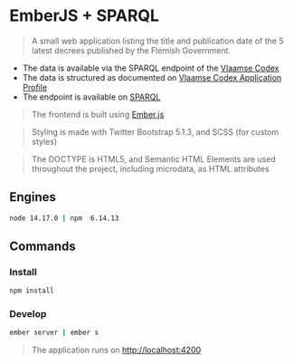 # EmberJS + SPARQL

> A small web application listing the title and publication date of the 5 latest decrees published by the Flemish Government.

+ The data is available via the SPARQL endpoint of the [Vlaamse Codex](https://www.vlaanderen.be/de-vlaamse-codex)
+ The data is structured as documented on [Vlaamse Codex Application Profile](https://data.vlaanderen.be/doc/applicatieprofiel/vlaamse-codex/)
+ The endpoint is available on [SPARQL](https://codex.vlaanderen.be/sparql)

> The frontend is built using [Ember.js](https://emberjs.com/)

> Styling is made with Twitter Bootstrap 5.1.3, and SCSS (for custom styles)

> The DOCTYPE is HTML5, and Semantic HTML Elements are used throughout the project, including microdata, as HTML attributes

## Engines
```sh 
node 14.17.0 | npm  6.14.13
```

## Commands
### Install 
```sh 
npm install
```

### Develop
```sh 
ember server | ember s
```

> The application runs on [http://localhost:4200](http://localhost:4200)